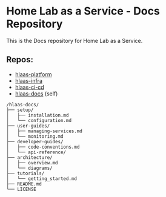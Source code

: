 # Home Lab as a Service - Docs Repository
This is the Docs repository for Home Lab as a Service.

## Repos:
- [hlaas-platform](https://github.com/cdaprod/hlaas-platform)
- [hlaas-infra](https://github.com/cdaprod/hlaas-infra)
- [hlaas-ci-cd](https://github.com/cdaprod/hlaas-ci-cd)
- [hlaas-docs](https://github.com/cdaprod/hlaas-docs) (self)

```
/hlaas-docs/
├── setup/
│   ├── installation.md
│   └── configuration.md
├── user-guides/
│   ├── managing-services.md
│   └── monitoring.md
├── developer-guides/
│   ├── code-conventions.md
│   └── api-reference/
├── architecture/
│   ├── overview.md
│   └── diagrams/
├── tutorials/
│   └── getting_started.md
├── README.md
└── LICENSE
```